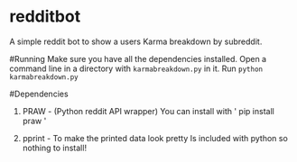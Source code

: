 # redditbot
A simple reddit bot to show a users Karma breakdown by subreddit.

#Running
Make sure you have all the dependencies installed.
Open a command line in a directory with `karmabreakdown.py` in it. 
Run `python karmabreakdown.py`

#Dependencies

1. PRAW - (Python reddit API wrapper)
You can install with ' pip install praw '

2. pprint - To  make the printed data look pretty
Is included with python so nothing to install!


